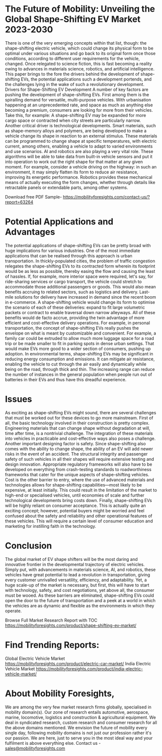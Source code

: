 # The Future of Mobility: Unveiling the Global Shape-Shifting EV Market 2023-2030
There is one of the very emerging concepts within that list, though: the shape-shifting electric vehicle, which could change its physical form to be optimal under various situations and go back to its original form once those conditions, according to different user requirements for the vehicle, changed. Once relegated to science fiction, this is fast becoming a reality owing to advances in materials science, robotics, and artificial intelligence. This paper brings to the fore the drivers behind the development of shape-shifting EVs, the potential applications such a development portends, and the challenges lying in the wake of such a revolutionary development.
Drivers for Shape-Shifting EV Development
A number of key factors are pushing the development of shape-shifting EVs. First among them is the spiralling demand for versatile, multi-purpose vehicles. With urbanisation hap­pening at an unprecedented rate, and space as much as any­thing else becoming a premium, consumers are looking for more from their vehicles. Take this, for example: A shape-shifting EV may be expanded for more cargo space or contracted when city streets are particularly narrow.
Another critical driver is technological developments. Smart materials, such as shape-memory alloys and polymers, are being developed to make a vehicle change its shape in reaction to an external stimulus. These materials can be programmed to change shape at specific temperatures, with electric current, among others, enabling a vehicle to adapt to varied environments and use scenarios.
AI and robotics are also playing a very vital role. These algorithms will be able to take data from built-in vehicle sensors and put it into operation to work out the right shape for that matter at any given moment. For example, consider a vehicle driving on the highway: in such an environment, it may simply flatten its form to reduce air resistance, improving its energetic performance. Robotics provides these mechanical means of actually executing the form changes, whether through details like retractable panels or extendable parts, among other systems.

Download free PDF Sample- https://mobilityforesights.com/contact-us/?report=63264


# Potential Applications and Advantages
The potential applications of shape-shifting EVs can be pretty broad with huge implications for various industries. One of the most immediate applications that can be realised through this approach is urban transportation. In thickly-populated cities, the problem of traffic congestion relegates the shape-shifting EVs to its contracted form wherein its footprint would be as less as possible, thereby easing the flow and causing the least of hassles. If, for example, more interior space were required, let's say, for ride-sharing services or cargo transport, the vehicle could stretch to accommodate those additional passengers or goods.
This would also mean benefits accruing to related sectors, such as logistics and delivery. Last-mile solutions for delivery have increased in demand since the recent boom in e-commerce. A shape-shifting vehicle would change its form to optimise the scenario of each of these deliveries: expand to fit large volumetric packets or contract to enable traversal down narrow alleyways. All of these benefits would de facto accrue, providing the twin advantage of more efficient and cost-effective delivery operations.
For example, in personal transportation, the concept of shape-shifting EVs really pushes the envelope on what is meant by customizable and convenient. For example, a family car could be extruded to allow much more luggage space for a road trip or be made smaller to fit in parking spots in dense urban settings. That would make EVs more good to a wider section of consumers, pushing up adoption.
In environmental terms, shape-shifting EVs may be significant in reducing energy consumption and emissions. It can mitigate air resistance, enabling the vehicle to cut through the air easily and dynamically while being on the road, through thick and thin. The increasing range can reduce the number of instances in the general population when people run out of batteries in their EVs and thus have this dreadful experience.
# Issues
As exciting as shape-shifting EVs might sound, there are several challenges that must be worked out for these devices to go more mainstream. First of all, the basic technology involved in their construction is pretty complex. Engineering materials that can change shape without degradation at will, time after time, is a nontrivial challenge. The integration of these materials into vehicles in practicable and cost-effective ways also poses a challenge.
Another important designing factor is safety. Since shape-shifting also comes with the ability to change shape, the ability of an EV will add newer risks in the event of an accident. The structural integrity and passenger safety of such vehicles in all their shapes will require extensive testing and design innovation. Appropriate regulatory frameworks will also have to be developed on everything from crash-testing standards to roadworthiness frameworks that cater for the unique aspects of shape-shifting vehicles.
Cost is the other barrier to entry, where the use of advanced materials and technologies allows for shape-shifting capabilities—most likely to be expensive, at least initially. This could result in the limitation of the market to high-end or specialised vehicles, until economies of scale and further technological developments bring costs down.
Finally, shape-shifting EVs will be highly reliant on consumer acceptance. This is actually quite an exciting concept; however, potential buyers might be worried and feel confused about the safety and reliability and other operational features of these vehicles. This will require a certain level of consumer education and marketing for instilling faith in the technology.
# Conclusion
The global market of EV shape shifters will be the most daring and innovative frontier in the developmental trajectory of electric vehicles. Simply put, with advancements in materials science, AI, and robotics, these vehicles have great potential to lead a revolution in transportation, giving every customer unrivalled versatility, efficiency, and adaptability. Yet, a huge scale-up of the market is necessary, but first, this will have to start with technology, safety, and cost negotiations, yet above all, the consumer must be wooed. As these barriers are eliminated, shape-shifting EVs could open the door to the future of transportation and a peek at a world in which the vehicles are as dynamic and flexible as the environments in which they operate.

Browse Full Market Research Report with TOC https://mobilityforesights.com/product/shape-shifting-ev-market/

# Find Trending Reports:
Global Electric Vehicle Market https://mobilityforesights.com/product/electric-car-market/
India Electric Vehicle Market https://mobilityforesights.com/product/india-electric-vehicle-market/
# About Mobility Foresights,
We are among the very few market research firms globally, specialised in mobility domain(s). Our zone of research entails automotive, aerospace, marine, locomotive, logistics and construction & agricultural equipment. We deal in syndicated research, custom research and consumer research for all the above domains mentioned.
We envision the future of mobility every single day, following mobility domains is not just our profession rather it's our passion. We are here, just to serve you in the most ideal way and your fulfilment is above everything else. Contact us -  sales@mobilityforesights.com 





